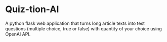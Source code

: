 # Quiz-tion-AI
A python flask web application that turns long article texts into test questions (multiple choice, true or false) with quantity of your choice using OpenAI API.
